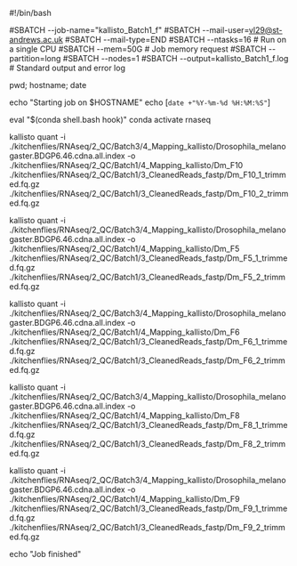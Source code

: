 #!/bin/bash

#SBATCH --job-name="kallisto_Batch1_f"
#SBATCH --mail-user=vl29@st-andrews.ac.uk
#SBATCH --mail-type=END
#SBATCH --ntasks=16                    # Run on a single CPU
#SBATCH --mem=50G                     # Job memory request
#SBATCH --partition=long
#SBATCH --nodes=1
#SBATCH --output=kallisto_Batch1_f.log   # Standard output and error log

pwd; hostname; date

echo "Starting job on $HOSTNAME"
echo [`date +"%Y-%m-%d %H:%M:%S"`]

eval "$(conda shell.bash hook)"
conda activate rnaseq 

kallisto quant -i ./kitchenflies/RNAseq/2_QC/Batch3/4_Mapping_kallisto/Drosophila_melanogaster.BDGP6.46.cdna.all.index -o ./kitchenflies/RNAseq/2_QC/Batch1/4_Mapping_kallisto/Dm_F10 ./kitchenflies/RNAseq/2_QC/Batch1/3_CleanedReads_fastp/Dm_F10_1_trimmed.fq.gz ./kitchenflies/RNAseq/2_QC/Batch1/3_CleanedReads_fastp/Dm_F10_2_trimmed.fq.gz

kallisto quant -i ./kitchenflies/RNAseq/2_QC/Batch3/4_Mapping_kallisto/Drosophila_melanogaster.BDGP6.46.cdna.all.index -o ./kitchenflies/RNAseq/2_QC/Batch1/4_Mapping_kallisto/Dm_F5 ./kitchenflies/RNAseq/2_QC/Batch1/3_CleanedReads_fastp/Dm_F5_1_trimmed.fq.gz ./kitchenflies/RNAseq/2_QC/Batch1/3_CleanedReads_fastp/Dm_F5_2_trimmed.fq.gz

kallisto quant -i ./kitchenflies/RNAseq/2_QC/Batch3/4_Mapping_kallisto/Drosophila_melanogaster.BDGP6.46.cdna.all.index -o ./kitchenflies/RNAseq/2_QC/Batch1/4_Mapping_kallisto/Dm_F6 ./kitchenflies/RNAseq/2_QC/Batch1/3_CleanedReads_fastp/Dm_F6_1_trimmed.fq.gz ./kitchenflies/RNAseq/2_QC/Batch1/3_CleanedReads_fastp/Dm_F6_2_trimmed.fq.gz

kallisto quant -i ./kitchenflies/RNAseq/2_QC/Batch3/4_Mapping_kallisto/Drosophila_melanogaster.BDGP6.46.cdna.all.index -o ./kitchenflies/RNAseq/2_QC/Batch1/4_Mapping_kallisto/Dm_F8 ./kitchenflies/RNAseq/2_QC/Batch1/3_CleanedReads_fastp/Dm_F8_1_trimmed.fq.gz ./kitchenflies/RNAseq/2_QC/Batch1/3_CleanedReads_fastp/Dm_F8_2_trimmed.fq.gz

kallisto quant -i ./kitchenflies/RNAseq/2_QC/Batch3/4_Mapping_kallisto/Drosophila_melanogaster.BDGP6.46.cdna.all.index -o ./kitchenflies/RNAseq/2_QC/Batch1/4_Mapping_kallisto/Dm_F9 ./kitchenflies/RNAseq/2_QC/Batch1/3_CleanedReads_fastp/Dm_F9_1_trimmed.fq.gz ./kitchenflies/RNAseq/2_QC/Batch1/3_CleanedReads_fastp/Dm_F9_2_trimmed.fq.gz

echo "Job finished"
